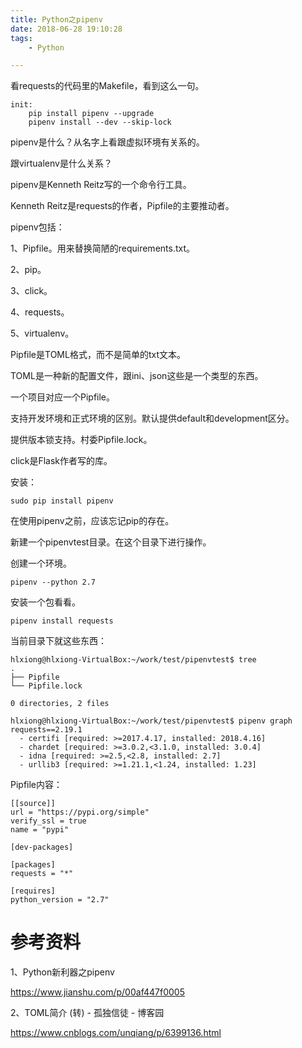 ```yaml
---
title: Python之pipenv
date: 2018-06-28 19:10:28
tags:
	- Python

---
```




看requests的代码里的Makefile，看到这么一句。

```
init:
	pip install pipenv --upgrade
	pipenv install --dev --skip-lock
```

pipenv是什么？从名字上看跟虚拟环境有关系的。

跟virtualenv是什么关系？



pipenv是Kenneth Reitz写的一个命令行工具。

Kenneth Reitz是requests的作者，Pipfile的主要推动者。

pipenv包括：

1、Pipfile。用来替换简陋的requirements.txt。

2、pip。

3、click。

4、requests。

5、virtualenv。



Pipfile是TOML格式，而不是简单的txt文本。

TOML是一种新的配置文件，跟ini、json这些是一个类型的东西。



一个项目对应一个Pipfile。

支持开发环境和正式环境的区别。默认提供default和development区分。

提供版本锁支持。村委Pipfile.lock。

click是Flask作者写的库。

安装：

```
sudo pip install pipenv
```

在使用pipenv之前，应该忘记pip的存在。

新建一个pipenvtest目录。在这个目录下进行操作。

创建一个环境。

```
pipenv --python 2.7
```

安装一个包看看。

```
pipenv install requests
```

当前目录下就这些东西：

```
hlxiong@hlxiong-VirtualBox:~/work/test/pipenvtest$ tree
.
├── Pipfile
└── Pipfile.lock

0 directories, 2 files
```



```
hlxiong@hlxiong-VirtualBox:~/work/test/pipenvtest$ pipenv graph
requests==2.19.1
  - certifi [required: >=2017.4.17, installed: 2018.4.16]
  - chardet [required: >=3.0.2,<3.1.0, installed: 3.0.4]
  - idna [required: >=2.5,<2.8, installed: 2.7]
  - urllib3 [required: >=1.21.1,<1.24, installed: 1.23]
```

Pipfile内容：

```
[[source]]
url = "https://pypi.org/simple"
verify_ssl = true
name = "pypi"

[dev-packages]

[packages]
requests = "*"

[requires]
python_version = "2.7"
```



# 参考资料

1、Python新利器之pipenv

https://www.jianshu.com/p/00af447f0005

2、TOML简介 (转) - 孤独信徒 - 博客园

https://www.cnblogs.com/unqiang/p/6399136.html